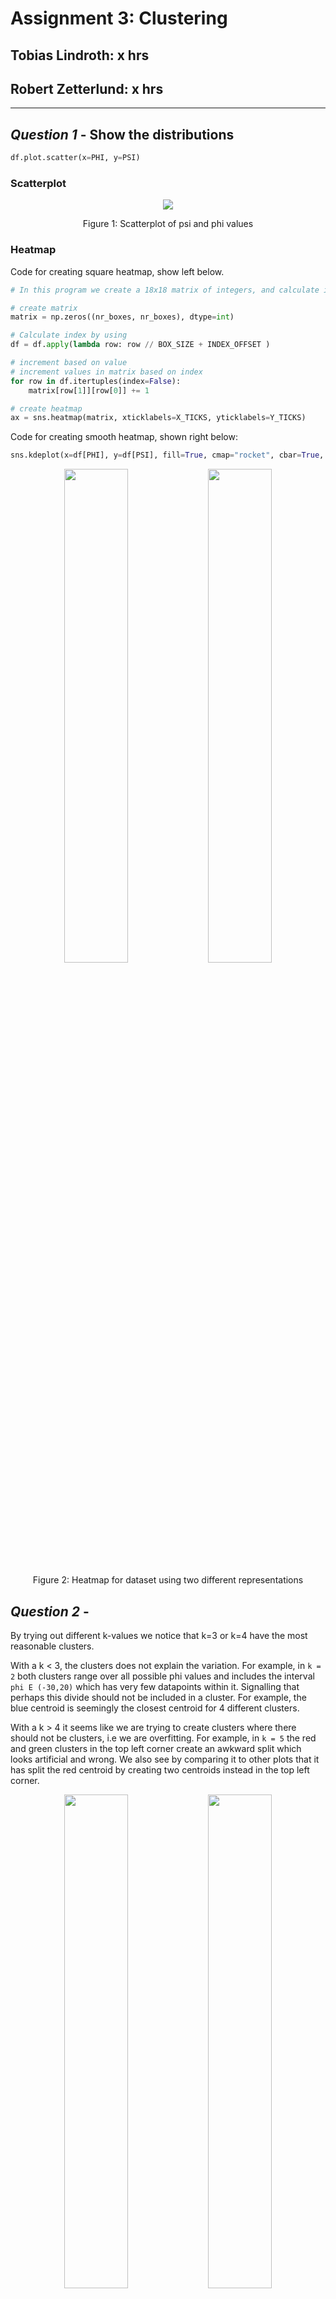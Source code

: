 # Assignment 3: Clustering

## Tobias Lindroth: x hrs

## Robert Zetterlund: x hrs

---

## _Question 1_ - Show the distributions

```python
df.plot.scatter(x=PHI, y=PSI)
```

### Scatterplot

<p align="center">
    <img src="fig/scatterplot.png">
    <p align="center">Figure 1: Scatterplot of psi and phi values <p>
<p>

### Heatmap

Code for creating square heatmap, show left below.

```python
# In this program we create a 18x18 matrix of integers, and calculate index by floor division

# create matrix
matrix = np.zeros((nr_boxes, nr_boxes), dtype=int)

# Calculate index by using
df = df.apply(lambda row: row // BOX_SIZE + INDEX_OFFSET )

# increment based on value
# increment values in matrix based on index
for row in df.itertuples(index=False):
    matrix[row[1]][row[0]] += 1

# create heatmap
ax = sns.heatmap(matrix, xticklabels=X_TICKS, yticklabels=Y_TICKS)
```

Code for creating smooth heatmap, shown right below:

```python
sns.kdeplot(x=df[PHI], y=df[PSI], fill=True, cmap="rocket", cbar=True, thresh=0, levels=50)
```

<p align="center">
    <img src="fig/heatmap.png" width=45%>
    <img src="fig/heatmap_cool.png" width=45%>
    <p align="center">Figure 2: Heatmap for dataset using two different representations<p>
<p>

## _Question 2_ -

<!--
Use the K-means clustering method to cluster the phi and psi angle combinations in the data file.
a. Experiment with different values of K. Suggest an appropriate value of K for this task and motivate this choice.
-->

By trying out different k-values we notice that k=3 or k=4 have the most reasonable clusters. 

With a k < 3, the clusters does not explain the variation. For example, in `k = 2` both clusters range over all possible phi values and includes the interval `phi E (-30,20)` which has very few datapoints within it. Signalling that perhaps this divide should not be included in a cluster. For example, the blue centroid is seemingly the closest centroid for 4 different clusters.

With a k > 4 it seems like we are trying to create clusters where there should not be clusters, i.e we are overfitting.
For example, in `k = 5` the red and green clusters in the top left corner create an awkward split which looks artificial and wrong. We also see by comparing it to other plots that it has split the red centroid by creating two centroids instead in the top left corner.

<p align="center">
<img src="fig/kmeans-2.png" width=45%>
    <img src="fig/kmeans-3.png" width=45%>
    <img src="fig/kmeans-4.png" width=45%>
    <img src="fig/kmeans-5.png" width=45%>   
    <p align="center">Figure 3: The clusters created using k-means for different k. <p>
<p>

To decide whether k=3 or k=4 should be used we use an elbow curve as it can give an indication to what k-value fits the data best, that is, how many clusters we should use. In the figure below we can clearly see an elbow at k=3, hence the elbow curves indicates that 3 clusters is the best fit.

### Elbow curve

<p align="center">
    <img src="fig/elbow_curve.png">
    <p align="center">Figure 4: The elbow curve <p>
<p>

The calculation of the elbow curve was done by:

For each k (k=2 to k=10), taking the sum of the squared distances of samples to the nearest cluster centre. See the code snippet below.

```python
distorsions = []
for k in range(2, 10):
    kmeans = KMeans(n_clusters=k)
    kmeans.fit(X)
    distorsions.append(kmeans.inertia_)

#inertia is the sum of squared distances of samples to    their closest cluster center.
```

Since both our own experiment with different k-values and the elbow curved indicate k=3 to be a good value, we deem 3 to be the most suitable k-value for this task.

### Validation

<!-- b. Validate the clusters that are found with the chosen value of K. -->

We validate the clusters by checking if the clusters still are stable even if we remove a proportion of the points.

We remove a random 25% of the points and examine if the labeling remains similar. We choose 25% as we believe that is enough to have an affect on the clusters, but not change the dataset dramatically.

<p align="center" >
    <img src="fig/kmeans-3.png" width=45%>
    <img src="fig/kmeans-3-removal.png">
    <p align="center">Figure 5: The original clusters compared to the clusters created when removing a random 25% of the points. <p>
<p>

In the figures above we see that the shapes of the clusters almost do not change at all. There are minor changes but it is still the same clusters. This indicates that the clusters are stable. 

We also notice that the colors of the clusters change in different runs. This does however not mean that the clusters are unstable since the initial centroids are different each time. Suppose that points nearest to “centre 1” are shown in blue, those nearest “centre 2” are shown in green and those nearest “centre 3” are shown in red. Which of the clusters we have found happens to be blue might change from one run to the next since the centres start off in different places and end up in different places, “centre 1” from one run might end up near to where “centre 2” ended up in another run. 

So, we always find roughly the same clusters when performing k-means on different subsets of the dataset and hence we deem these clusters to be stable.s

<!--  Unsure whether color change indicates anything Den verkar göra det-->

### Do the clusters found seem reasonable?

<!--
c. Do the clusters found in part (a) seem reasonable?
-->

By looking at the figure below we notice that there are some aspects of the clustering that does not seem very reasonable. For example, the bottom left points, see label 1 in figure below, should probably not be in the blue set, but rather in the red. This is because psi=-180  is the same as psi=180 and hence the points in the bottom left should actually be in the red cluster as they are more connected to that cluster. 

Furthermore, it seems unreasonable for the green cluster to be so scattered, see label 2 in figure below. It would probably be more reasonable if it was divided into two clusters. The points at the top and bottom in one cluster, and the points in the middle as another. 

One could also argue that the points in the absolute bottom right corner, see label 3 in figure below (and possible some in the top right corner) should belong to the red set, as phi=-180 is the same as phi=180 (and again psi=-180  is the same as psi=180).

<p align="center">
    <img src="fig/kmeans-3-resonable.png">
    <p align="center">Figure 3: The clusters created using k-means for different k.  <p>
<p>

### Can you change the data to get better results?

<!--d. Can you change the data to get better results (or the same results in a simpler
way)? (Hint: since both phi and psi are periodic attributes, you can think of shifting/translating them by some value and then use the modulo operation.)
-->

By looking at the plots above, we notice two "divides", one at approximately `phi=0` and `psi=-110`. Below is a plot with added lines.

<p align="center">
    <img src="fig/kmeans-3-lines.png">
    <p align="center">Figure: <p>
<p>

We reason that due to the periodic attributes we can show negative values as positive values by adding `360`, essentially shifting them. This would in practice revolve in the following result

|         |     | value  | shift? | new value |
| :-----: | :-: | :----: | :----: | :-------: |
| **phi** |     |  > 0   |   no   |    phi    |
| **phi** |     |  < 0   |  yes   |  phi+360  |
| **psi** |     | > -110 |   no   |    psi    |
| **psi** |     | < -110 |  yes   |  psi+360  |

```python
# shift phi by 180, new range is 0 >-> 360
# shift psi by 70, new range is -110 >-> 250
df[PHI] = df[PHI].apply(lambda phi: phi + 360 if phi < 0 else phi)
df[PSI] = df[PSI].apply(lambda psi: psi + 360 if psi < -110 else psi)
```
What happens to the elbow curve, should we select new value for k? Lets see by comparing the two elbows curve, the elbow curve to the right is the one with shifted values.

<p align="center">
<img src="fig/elbow_curve.png" width=45%>
    <img src="fig/elbow_curve_shifted.png" width=45%>
<p>

We see that we improve the cumulative sum of the neighbors (the y axis) but that the optimal value for k remains, `k = 3`.

We plot the datapoints again using kmeans with shifted axises and get a visually more reasonable clusters that does not bridge any divides.

<p align="center">
    <img src="fig/kmeans-3-shift.png">
    <p align="center">Figure: <p>
<p>


## _Question 3_

<!--
3. Use the DBSCAN method to cluster the phi and psi angle combinations in the data
file.
a. Motivate:
-->

## a - Motivate - robert

We will try to motivate our choice of the minimum number of samples and selecting the maximum distance by looking at heatmaps that we have generated. We will also look at a variant of the elbow-method to find an epsilon.

By looking at the heatmaps below we try to reason:

<p align="center">
    <img src="fig/heatmap.png" width=45%>
    <img src="fig/heatmap_cool.png" width=45%>
    <p align="center">Figure X: Heatmap for dataset using two different representations<p>
<p>

### i - the choice of the minimum number of samples in the neighbourhood for a point to be considered as a core point

Criteria when we chose the number:

* Testing values
* Do not form clusters of noise,

By extensive googling, we gather that:

* The value should be picked by someone with domain knowledge


We did not really have anything to go on when it came to this, we decided to test different values and ended up choosing 42. 


### ii - the choice of the maximum distance between two samples belonging to the same neighbourhood (“eps” or “epsilon”).


The following line of code uses the algorithm explained in this [paper](https://iopscience.iop.org/article/10.1088/1755-1315/31/1/012012/pdf), via this [medium article](https://towardsdatascience.com/machine-learning-clustering-dbscan-determine-the-optimal-value-for-epsilon-eps-python-example-3100091cfbc), but **we changed** so that it takes the largest distance within in all k neighbours. If it takes the nearest it will get identical results for all `k>0`.

We found that this methodology worked well, and intuitively we motivate the adjustment in by the following statements:

* We want to have core points within clusters, given a sufficiently dense cluster and value of `k` it does not really matter if the value of epsilon increases.

* When the largest distance to the "k":th neighbor changest the most, it is possible that we encounter noise. So by picking the value of largest distance, we have made a distinction between noise and clusters that is reasonable.

* In contrary to the article (from medium) in which we found the algorithm, it performs differently based on the value of kmeans.

Here is how it is implemented:

```python
# init nearest neighbors with our dataset
neigh = NearestNeighbors(n_neighbors=n_neighbors)
nbrs = neigh.fit(X)

# get distances
(distances, _) = nbrs.kneighbors(X)

# Sort each node's distances to its closest n_neighbors neighbors
distances = np.sort(distances, axis=0)

# For each node, pick out the distance to the neighbor (out of closest n_neighbors) that is furthest away.
distances = distances[:, -1]

# find index of largest difference (make a distinction of 28500,
# since the plot looks exponental and we're only interested in "elbow" area.)
index = np.diff(distances[0:28500]).argmax()
```

Using `n_neighbors=42`, we get an epsilon of `17`, which we will use for the remainder of the analysis.

It is possible to argue our tweak to the algorithm, as ... lowest is relevant, core points can grow very large in numbers, ... 

## b - robert

<!--b. Highlight the clusters found using DBSCAN and any outliers in a scatter plot. How many outliers are found? Plot a bar chart to show which amino acid residue types are most frequently outliers.-->

### scatterplot dbscan

<p align="center">
    <img src="fig/dbscan-19-42.png"> 
    <p align="center">DBSCAN 19 42<p>
<p>

### barplot

<p align="center">
    <img src="fig/barplot.png"> 
    <p align="center">Barplot<p>
<p>

## c - Compare DBSCAN and K-means

When looking at the clusters found by K-means and those found using DBSCAN we find some similarities, but mostly differences.

The clusters are similar in the way that both methods found 3 clusters (This is however largely affected by our choice of parameters).

But even though they have the same amount of clusters, the clusters are very different. K-means splitted the points to the right into two clusters and kept the ones at the left as a single cluster while DBSCAN did the opposite. The clusters created by DBSCAN seems more reasonable those created by K-means. This is because when looking at the clusters, it is more clear that the points to the left should be divided into two clusters than that those to the right should be.

Furthermore we can see that the clusters created by DBSCAN are more compact clusters as it leaves outliers out of clusters. K-means at the other hand puts every node into clusters even though they sometimes clearly should not be in a cluster.


<!-- Det läser lite otydligt, menar du totalt fyra kluster? --->
An interesting note is that if we had done the clustering by hand, we would probably have chosen a mixture between K-means and DBSCAN. That is, we would have divided both the points to the rigth and the ones to left into two clusters.

<p align="center">
    <img src="fig/kmeans-3-shift.png" width=45%>
    <img src="fig/dbscan-19-42.png" width=45%>   
    <p align="center">Figure: The clusters created by k-means to the left and the clusters created by dbscan to the right.<p>
<p>

## d - Robust to small changes?

<!-- d. Discuss whether the clusters found using DBSCAN are robust to small changes
in the minimum number of samples in the neighbourhood for a point to be considered as a core point, and/or the choice of the maximum distance between two samples belonging to the same neighbourhood (“eps” or “epsilon”). -->

By looking at what happens when epsilon or minPts is changed by a small value, one notices that dbscan can be very sensitive to these parameters.

When changing one parameter at a time, we see that the clusters we have found are very sensitive to an increase in the maximum distance between two samples belonging to the same neighbourhood a little. The top left cluster is engulfed into the large cluster. This is because epsilon now is large enough for a "bridge" to be created by the top left cluster and the large cluster.

<p align="center">
    <img src="fig/dbscan-17-42.png" width=45%>
    <img src="fig/dbscan-21-42.png" width=45%>  
    <img src="fig/dbscan-19-40.png" width=45%>  
    <img src="fig/dbscan-19-44.png" width=45%>   
    <p align="center">Figure: Top left (eps=17, minPts=42). Top Right (eps=21, minPts=42). Bottom left (eps=19, minPts=42). Bottom right (eps=19, minPts=44)<p>
<p>

When changing both parameters at the same time, we see the same thing. The top left cluster is engulfed into the large cluster when epsilon is increased.

The clusters are of course also effected by changes in minPts, but in our case it was an increase in epsilon that created a large difference. In another case it might be a change in minPts that changes the clusters fundamentally.

<p align="center">
    <img src="fig/dbscan-17-40.png" width=45%>
    <img src="fig/dbscan-17-44.png" width=45%>  
    <img src="fig/dbscan-21-40.png" width=45%>  
    <img src="fig/dbscan-21-44.png" width=45%>   
    <p align="center">Figure: Top left (eps=17, minPts=40). Top Right (eps=17, minPts=44). Bottom left (eps=21, minPts=40). Bottom right (eps=21, minPts=44) <p>
<p>

The fact that DBSCAN is so sensitive to the minimum number of samples in the neighbourhood for a point to be considered as a core point, and/or the choice of the maximum distance between two samples belonging to the same neighbourhood, shows how important it is to choose these parameters carefully. A small increase or decrease can change the clusters fundamentally.

## _Question 4_

<!--
4. The data file can be stratified by amino acid residue type. Investigate how the clusters found for amino acid residues of type PRO differ from the general clusters. Similarly, investigate how the clusters found for amino acid residues of type GLY differ from the general clusters. Remember that parameters might have to be adjusted from those used in previous questions.
-->

### PRO

First we look at a scatterplot highlighting the amino acids with the PRO residue name.

<p align="center">
    <img src="fig/q4/highlight-PRO.png" width="70%">
    <p align="center">Figure: <p>
<p>

We notice that amino acids with residue name PRO are can be classified into one or two clusters, since they are primarily in the phi range of 250 to 350, also they range somewhat consistently across phi -100 to 200. They are not evenly distributed through the entire dataset which lead us to believe that amino acids with residue name PRO are similar in characteristic and can be labeled with _somewhat_ precision.

Now for a more analytical analysis, we find suitable k using elbow curve and find that PRO has a `k = 3`.

<p align="center">
    <img src="fig/q4/elbow-PRO.png" width="45%"> 
    <img src="fig/q4/kmeans-PRO.png" width="45%"> 
<p>
<!-- align="center">Elbow curve for residue type PRO, we find the largest inertia on k = 3, altough 6 is a value of interest -->

The cluster for residue type PRO looks better than the general datapoints. They are condensed within phi 250-350 and very little noise is noted. We find that by using DBSCAN with reasonable chosen values of `epsilon` and `min_samples` provides one or two clusters. 

<p align="center">
    <img src="fig/q4/dbscan-PRO-1.png" width="45%">    
    <img src="fig/q4/dbscan-PRO.png" width="45%">
<p>


### GLY

First we look at a scatterplot highlighting the amino acids with the GLY residue name.

<p align="center">
    <img src="fig/q4/highlight-GLY.png" width="70%">
    <p align="center">Figure: <p>
<p>



In order to compare the clusters, we find suitable k using elbow curve and find that GLY has a `k = 4`.

<p align="center">
    <img src="fig/q4/elbow-GLY.png" width="45%"> 
    <img src="fig/q4/kmeans-GLY.png" width="45%"> 
<p>

We find that by using DBSCAN with reasonable chosen values of `epsilon` and `min_samples` provides three or four clusters. 

<p align="center">
    <img src="fig/q4/dbscan-GLY.png" width="45%">  
    <img src="fig/q4/dbscan-GLY-4.png" width="45%">  
<p>

In this case, we would argue that dbscan more accurately finds 3 clusters than kmeans did. The GLY dataset is very similar to the entire dataset as visualised in the figure below.